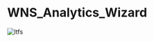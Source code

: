 # WNS_Analytics_Wizard

![ltfs](https://user-images.githubusercontent.com/25604111/71590010-ff5cc480-2b4c-11ea-972c-12dccba4ac7e.jpg)


